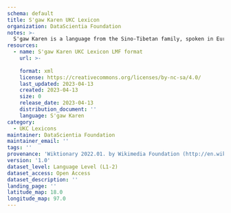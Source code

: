 ```yaml
---
schema: default
title: S'gaw Karen UKC Lexicon
organization: DataScientia Foundation
notes: >-
  S'gaw Karen is a language from the Sino-Tibetan family, spoken in Eurasia. The UKC Lexicon of S'gaw Karen is represented as a lexico-semantic network. It consists of words, word senses, synsets, as well as sense-level and synset-level relationships.
resources:
  - name: S'gaw Karen UKC Lexicon LMF format
    url: >-
      
    format: xml
    license: https://creativecommons.org/licenses/by-nc-sa/4.0/
    last_updated: 2023-04-13
    created: 2023-04-13
    size: 0
    release_date: 2023-04-13
    distribution_document: ''
    language: S'gaw Karen
category:
  - UKC Lexicons
maintainer: DataScientia Foundation
maintainer_email: ''
tags: ''
provenance: 'Wiktionary 2022.01. by Wikimedia Foundation (http://en.wiktionary.org); KinDiv: Kinship Diversity 1.0 by Temuulen Khishigsuren (http://ukc.disi.unitn.it/index.php/kinship/); Princeton WordNet 2.1 by Princeton University (https://wordnet.princeton.edu)'
version: '1.0'
dataset_level: Language Level (L1-2)
dataset_access: Open Access
dataset_description: ''
landing_page: ''
latitude_map: 18.0
longitude_map: 97.0
---
```

